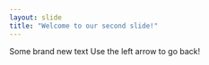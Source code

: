 ```yaml
---
layout: slide
title: "Welcome to our second slide!"
---
```

Some brand new text
Use the left arrow to go back!
